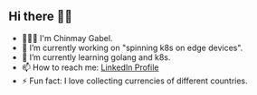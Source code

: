 ## Hi there 👋🏽

- 🙋🏽‍♂️ I'm Chinmay Gabel.
- 🔭 I’m currently working on "spinning k8s on edge devices".
- 🌱 I’m currently learning golang and k8s.
- 📫 How to reach me: [LinkedIn Profile](https://linkedin.com/in/chinmaygabel)
- ⚡ Fun fact: I love collecting currencies of different countries.